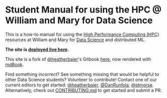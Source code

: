 # Student Manual for using the HPC @ William and Mary for Data Science

This is a how-to manual for using the [High Performance Computing (HPC)](https://www.wm.edu/offices/it/services/researchcomputing/) resources at William and Mary for [Data Science](https://github.com/D8A-SCIENCE) and distributed ML.  

**The site is [deployed live here](https://d8a-science.github.io/hpc-gitbook/).**  

This site is a fork of [@heatherbaier](https://github.com/heatherbaier/)'s Gitbook [here](https://hmbaier.gitbook.io/distributed-ml-w-and-m), now rendered with [mdBook](https://github.com/rust-lang/mdBook).

Find something incorrect?  See something missing that would be helpful to other Data Science students?  Volunteer to contribute!  Contact one of our current editors to get started: [@heatherbaier](https://github.com/heatherbaier/), [@DanRunfola](https://github.com/DanRunfola), [@stmorse](https://github.com/stmorse). Alternatively, check out [CONTRIBUTING.md](CONTRIBUTING.md) to get started and submit a PR.
